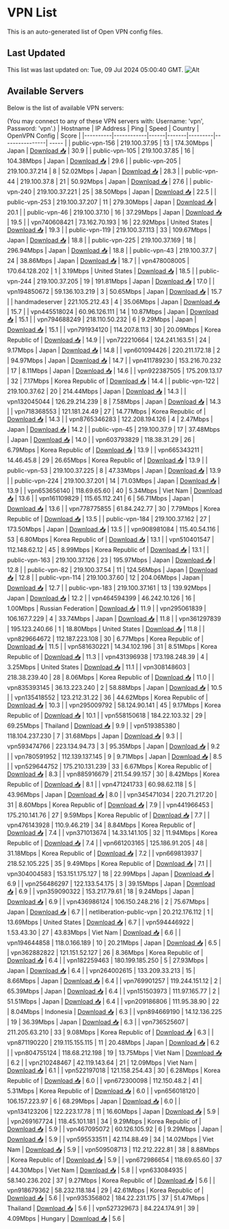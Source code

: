 # VPN List

This is an auto-generated list of Open VPN config files.

## Last Updated

This list was last updated on: Tue, 09 Jul 2024 05:00:40 GMT.
![Alt](https://repobeats.axiom.co/api/embed/186b98318ef1479477931607c1ad7d823f12451f.svg "Repobeats analytics image")

## Available Servers

Below is the list of available VPN servers:

(You may connect to any of these VPN servers with: Username: 'vpn', Password: 'vpn'.)
| Hostname | IP Address | Ping | Speed | Country | OpenVPN Config | Score |
|----------|------------|------|-------|---------|----------------| ----- |
| public-vpn-156 | 219.100.37.95 | 13 | 174.30Mbps | Japan | [Download 📥](./configs/server_0_JP.ovpn) | 30.9 |
| public-vpn-105 | 219.100.37.85 | 16 | 104.38Mbps | Japan | [Download 📥](./configs/server_1_JP.ovpn) | 29.6 |
| public-vpn-205 | 219.100.37.214 | 8 | 52.02Mbps | Japan | [Download 📥](./configs/server_2_JP.ovpn) | 28.3 |
| public-vpn-44 | 219.100.37.8 | 21 | 50.92Mbps | Japan | [Download 📥](./configs/server_3_JP.ovpn) | 27.6 |
| public-vpn-240 | 219.100.37.221 | 25 | 38.50Mbps | Japan | [Download 📥](./configs/server_4_JP.ovpn) | 22.5 |
| public-vpn-253 | 219.100.37.207 | 11 | 279.30Mbps | Japan | [Download 📥](./configs/server_5_JP.ovpn) | 20.1 |
| public-vpn-46 | 219.100.37.10 | 16 | 37.29Mbps | Japan | [Download 📥](./configs/server_6_JP.ovpn) | 19.5 |
| vpn740608421 | 73.162.70.193 | 16 | 22.92Mbps | United States | [Download 📥](./configs/server_7_US.ovpn) | 19.3 |
| public-vpn-119 | 219.100.37.113 | 33 | 109.67Mbps | Japan | [Download 📥](./configs/server_8_JP.ovpn) | 18.8 |
| public-vpn-225 | 219.100.37.169 | 18 | 296.94Mbps | Japan | [Download 📥](./configs/server_9_JP.ovpn) | 18.8 |
| public-vpn-43 | 219.100.37.7 | 24 | 38.86Mbps | Japan | [Download 📥](./configs/server_10_JP.ovpn) | 18.7 |
| vpn478008005 | 170.64.128.202 | 1 | 3.19Mbps | United States | [Download 📥](./configs/server_11_US.ovpn) | 18.5 |
| public-vpn-244 | 219.100.37.205 | 19 | 191.81Mbps | Japan | [Download 📥](./configs/server_12_JP.ovpn) | 17.0 |
| vpn194850672 | 59.136.103.219 | 3 | 50.65Mbps | Japan | [Download 📥](./configs/server_13_JP.ovpn) | 15.7 |
| handmadeserver | 221.105.212.43 | 4 | 35.06Mbps | Japan | [Download 📥](./configs/server_14_JP.ovpn) | 15.7 |
| vpn445518024 | 60.96.126.111 | 14 | 10.87Mbps | Japan | [Download 📥](./configs/server_15_JP.ovpn) | 15.1 |
| vpn794688249 | 218.110.50.232 | 6 | 9.29Mbps | Japan | [Download 📥](./configs/server_16_JP.ovpn) | 15.1 |
| vpn791934120 | 114.207.8.113 | 30 | 20.09Mbps | Korea Republic of | [Download 📥](./configs/server_17_KR.ovpn) | 14.9 |
| vpn722210664 | 124.241.163.51 | 24 | 9.17Mbps | Japan | [Download 📥](./configs/server_18_JP.ovpn) | 14.8 |
| vpn601094426 | 220.211.172.18 | 2 | 94.97Mbps | Japan | [Download 📥](./configs/server_19_JP.ovpn) | 14.7 |
| vpn411789230 | 153.216.70.232 | 17 | 8.11Mbps | Japan | [Download 📥](./configs/server_20_JP.ovpn) | 14.6 |
| vpn922387505 | 175.209.13.17 | 32 | 7.17Mbps | Korea Republic of | [Download 📥](./configs/server_21_KR.ovpn) | 14.4 |
| public-vpn-122 | 219.100.37.62 | 20 | 214.44Mbps | Japan | [Download 📥](./configs/server_22_JP.ovpn) | 14.3 |
| vpn132045044 | 126.29.214.239 | 8 | 7.58Mbps | Japan | [Download 📥](./configs/server_23_JP.ovpn) | 14.3 |
| vpn718368553 | 121.181.24.49 | 27 | 14.77Mbps | Korea Republic of | [Download 📥](./configs/server_24_KR.ovpn) | 14.3 |
| vpn8765346283 | 122.208.194.126 | 4 | 2.47Mbps | Japan | [Download 📥](./configs/server_25_JP.ovpn) | 14.2 |
| public-vpn-45 | 219.100.37.9 | 17 | 37.48Mbps | Japan | [Download 📥](./configs/server_26_JP.ovpn) | 14.0 |
| vpn603793829 | 118.38.31.29 | 26 | 6.79Mbps | Korea Republic of | [Download 📥](./configs/server_27_KR.ovpn) | 13.9 |
| vpn665343211 | 14.46.45.8 | 29 | 26.65Mbps | Korea Republic of | [Download 📥](./configs/server_28_KR.ovpn) | 13.9 |
| public-vpn-53 | 219.100.37.225 | 8 | 47.33Mbps | Japan | [Download 📥](./configs/server_29_JP.ovpn) | 13.9 |
| public-vpn-224 | 219.100.37.201 | 14 | 71.03Mbps | Japan | [Download 📥](./configs/server_30_JP.ovpn) | 13.9 |
| vpn653656140 | 118.69.65.60 | 40 | 5.34Mbps | Viet Nam | [Download 📥](./configs/server_31_VN.ovpn) | 13.6 |
| vpn161109829 | 115.65.112.241 | 6 | 56.71Mbps | Japan | [Download 📥](./configs/server_32_JP.ovpn) | 13.6 |
| vpn778775855 | 61.84.242.77 | 30 | 7.79Mbps | Korea Republic of | [Download 📥](./configs/server_33_KR.ovpn) | 13.5 |
| public-vpn-184 | 219.100.37.162 | 27 | 173.50Mbps | Japan | [Download 📥](./configs/server_34_JP.ovpn) | 13.5 |
| vpn908981084 | 115.40.54.116 | 53 | 6.80Mbps | Korea Republic of | [Download 📥](./configs/server_35_KR.ovpn) | 13.1 |
| vpn510401547 | 112.148.62.12 | 45 | 8.99Mbps | Korea Republic of | [Download 📥](./configs/server_36_KR.ovpn) | 13.1 |
| public-vpn-163 | 219.100.37.126 | 23 | 195.97Mbps | Japan | [Download 📥](./configs/server_37_JP.ovpn) | 12.8 |
| public-vpn-82 | 219.100.37.54 | 11 | 124.56Mbps | Japan | [Download 📥](./configs/server_38_JP.ovpn) | 12.8 |
| public-vpn-114 | 219.100.37.60 | 12 | 204.06Mbps | Japan | [Download 📥](./configs/server_39_JP.ovpn) | 12.7 |
| public-vpn-183 | 219.100.37.161 | 13 | 139.92Mbps | Japan | [Download 📥](./configs/server_40_JP.ovpn) | 12.2 |
| vpn464594399 | 46.242.10.126 | 16 | 1.00Mbps | Russian Federation | [Download 📥](./configs/server_41_RU.ovpn) | 11.9 |
| vpn295061839 | 106.167.7.229 | 4 | 33.74Mbps | Japan | [Download 📥](./configs/server_42_JP.ovpn) | 11.8 |
| vpn361297839 | 195.123.240.66 | 1 | 18.80Mbps | United States | [Download 📥](./configs/server_43_US.ovpn) | 11.8 |
| vpn829664672 | 112.187.223.108 | 30 | 6.77Mbps | Korea Republic of | [Download 📥](./configs/server_44_KR.ovpn) | 11.5 |
| vpn581630221 | 14.34.102.196 | 31 | 8.51Mbps | Korea Republic of | [Download 📥](./configs/server_45_KR.ovpn) | 11.3 |
| vpn431396938 | 173.198.248.39 | 4 | 3.25Mbps | United States | [Download 📥](./configs/server_46_US.ovpn) | 11.1 |
| vpn308148603 | 218.38.239.40 | 28 | 8.06Mbps | Korea Republic of | [Download 📥](./configs/server_47_KR.ovpn) | 11.0 |
| vpn835393145 | 36.13.223.240 | 2 | 58.88Mbps | Japan | [Download 📥](./configs/server_48_JP.ovpn) | 10.5 |
| vpn135418552 | 123.212.31.22 | 36 | 44.62Mbps | Korea Republic of | [Download 📥](./configs/server_49_KR.ovpn) | 10.3 |
| vpn295009792 | 58.124.90.141 | 45 | 9.17Mbps | Korea Republic of | [Download 📥](./configs/server_50_KR.ovpn) | 10.1 |
| vpn558150618 | 184.22.103.32 | 29 | 69.25Mbps | Thailand | [Download 📥](./configs/server_51_TH.ovpn) | 9.9 |
| vpn519385380 | 118.104.237.230 | 7 | 31.68Mbps | Japan | [Download 📥](./configs/server_52_JP.ovpn) | 9.3 |
| vpn593474766 | 223.134.94.73 | 3 | 95.35Mbps | Japan | [Download 📥](./configs/server_53_JP.ovpn) | 9.2 |
| vpn780591952 | 112.139.137.145 | 9 | 9.71Mbps | Japan | [Download 📥](./configs/server_54_JP.ovpn) | 8.5 |
| vpn529644752 | 175.210.131.239 | 33 | 6.67Mbps | Korea Republic of | [Download 📥](./configs/server_55_KR.ovpn) | 8.3 |
| vpn885916679 | 211.54.99.157 | 30 | 8.42Mbps | Korea Republic of | [Download 📥](./configs/server_56_KR.ovpn) | 8.1 |
| vpn471241733 | 60.98.62.118 | 5 | 43.96Mbps | Japan | [Download 📥](./configs/server_57_JP.ovpn) | 8.0 |
| vpn345471034 | 220.71.217.20 | 31 | 8.60Mbps | Korea Republic of | [Download 📥](./configs/server_58_KR.ovpn) | 7.9 |
| vpn441966453 | 175.210.141.76 | 27 | 9.59Mbps | Korea Republic of | [Download 📥](./configs/server_59_KR.ovpn) | 7.7 |
| vpn476143928 | 110.9.46.219 | 34 | 8.84Mbps | Korea Republic of | [Download 📥](./configs/server_60_KR.ovpn) | 7.4 |
| vpn371013674 | 14.33.141.105 | 32 | 11.94Mbps | Korea Republic of | [Download 📥](./configs/server_61_KR.ovpn) | 7.4 |
| vpn661203165 | 125.186.91.205 | 48 | 31.18Mbps | Korea Republic of | [Download 📥](./configs/server_62_KR.ovpn) | 7.2 |
| vpn669813937 | 218.52.105.225 | 35 | 9.49Mbps | Korea Republic of | [Download 📥](./configs/server_63_KR.ovpn) | 7.1 |
| vpn304004583 | 153.151.175.127 | 18 | 22.99Mbps | Japan | [Download 📥](./configs/server_64_JP.ovpn) | 6.9 |
| vpn256486297 | 122.133.54.175 | 3 | 39.15Mbps | Japan | [Download 📥](./configs/server_65_JP.ovpn) | 6.9 |
| vpn359090322 | 153.217.79.61 | 18 | 9.24Mbps | Japan | [Download 📥](./configs/server_66_JP.ovpn) | 6.9 |
| vpn436986124 | 106.150.248.216 | 2 | 75.67Mbps | Japan | [Download 📥](./configs/server_67_JP.ovpn) | 6.7 |
| netliberation-public-vpn | 20.212.176.112 | 1 | 13.69Mbps | United States | [Download 📥](./configs/server_68_US.ovpn) | 6.7 |
| vpn594446922 | 1.53.43.30 | 27 | 43.83Mbps | Viet Nam | [Download 📥](./configs/server_69_VN.ovpn) | 6.6 |
| vpn194644858 | 118.0.166.189 | 10 | 20.21Mbps | Japan | [Download 📥](./configs/server_70_JP.ovpn) | 6.5 |
| vpn362882822 | 121.151.52.127 | 26 | 8.36Mbps | Korea Republic of | [Download 📥](./configs/server_71_KR.ovpn) | 6.4 |
| vpn182259463 | 180.199.185.250 | 5 | 27.93Mbps | Japan | [Download 📥](./configs/server_72_JP.ovpn) | 6.4 |
| vpn264002615 | 133.209.33.213 | 15 | 8.66Mbps | Japan | [Download 📥](./configs/server_73_JP.ovpn) | 6.4 |
| vpn769901257 | 119.244.151.12 | 2 | 65.39Mbps | Japan | [Download 📥](./configs/server_74_JP.ovpn) | 6.4 |
| vpn151503973 | 111.97.165.77 | 2 | 51.51Mbps | Japan | [Download 📥](./configs/server_75_JP.ovpn) | 6.4 |
| vpn209186806 | 111.95.38.90 | 22 | 8.04Mbps | Indonesia | [Download 📥](./configs/server_76_ID.ovpn) | 6.3 |
| vpn894669190 | 14.12.136.225 | 19 | 36.39Mbps | Japan | [Download 📥](./configs/server_77_JP.ovpn) | 6.3 |
| vpn736525607 | 211.205.63.210 | 33 | 9.08Mbps | Korea Republic of | [Download 📥](./configs/server_78_KR.ovpn) | 6.3 |
| vpn871190220 | 219.115.155.115 | 11 | 20.48Mbps | Japan | [Download 📥](./configs/server_79_JP.ovpn) | 6.2 |
| vpn804755124 | 118.68.212.198 | 19 | 13.75Mbps | Viet Nam | [Download 📥](./configs/server_80_VN.ovpn) | 6.2 |
| vpn210248467 | 42.119.143.64 | 21 | 12.09Mbps | Viet Nam | [Download 📥](./configs/server_81_VN.ovpn) | 6.1 |
| vpn522197018 | 121.158.254.43 | 30 | 6.28Mbps | Korea Republic of | [Download 📥](./configs/server_82_KR.ovpn) | 6.0 |
| vpn672300098 | 112.150.48.2 | 41 | 5.31Mbps | Korea Republic of | [Download 📥](./configs/server_83_KR.ovpn) | 6.0 |
| vpn656018120 | 106.157.223.97 | 6 | 68.29Mbps | Japan | [Download 📥](./configs/server_84_JP.ovpn) | 6.0 |
| vpn134123206 | 122.223.17.78 | 11 | 16.60Mbps | Japan | [Download 📥](./configs/server_85_JP.ovpn) | 5.9 |
| vpn269167724 | 118.45.101.181 | 34 | 9.29Mbps | Korea Republic of | [Download 📥](./configs/server_86_KR.ovpn) | 5.9 |
| vpn467095072 | 60.126.105.92 | 6 | 9.29Mbps | Japan | [Download 📥](./configs/server_87_JP.ovpn) | 5.9 |
| vpn595533511 | 42.114.88.49 | 34 | 14.02Mbps | Viet Nam | [Download 📥](./configs/server_88_VN.ovpn) | 5.9 |
| vpn509508713 | 112.212.222.81 | 38 | 8.88Mbps | Korea Republic of | [Download 📥](./configs/server_89_KR.ovpn) | 5.9 |
| vpn672986654 | 118.69.65.60 | 37 | 44.30Mbps | Viet Nam | [Download 📥](./configs/server_90_VN.ovpn) | 5.8 |
| vpn633084935 | 58.140.236.202 | 37 | 9.27Mbps | Korea Republic of | [Download 📥](./configs/server_91_KR.ovpn) | 5.6 |
| vpn918679362 | 58.232.118.184 | 29 | 42.61Mbps | Korea Republic of | [Download 📥](./configs/server_92_KR.ovpn) | 5.6 |
| vpn935356802 | 184.22.231.175 | 37 | 51.47Mbps | Thailand | [Download 📥](./configs/server_93_TH.ovpn) | 5.6 |
| vpn527329673 | 84.224.174.91 | 39 | 4.09Mbps | Hungary | [Download 📥](./configs/server_94_HU.ovpn) | 5.6 |
